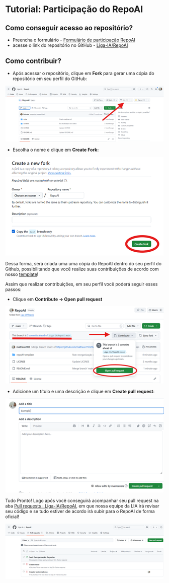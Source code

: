 # Tutorial: Participação do RepoAI

## Como conseguir acesso ao repositório?

- Preencha o formulário - [Formulário de participação RepoAI](https://docs.google.com/forms/d/1hncyEsmRBqeYctbW2eGtkHaUFTZhZSvo8pAAXShCxz4/viewform?pli=1&edit_requested=true&edit_requested=true)
- acesse o link do repositório no GitHub - [Liga-IA/RepoAI](https://github.com/Liga-IA/RepoAI)

## Como contribuir?

- Após acessar o repositório, clique em **Fork** para gerar uma cópia do repositório em seu perfil do GitHub:

![fork_button](./base_assets/image.png)

- Escolha o nome e clique em **Create Fork:**

![create_fork](./base_assets/image1.png)

Dessa forma, será criada uma uma cópia do RepoAI dentro do seu perfil do Github, possibilitando que você realize suas contribuições de acordo com nosso [template](https://github.com/Liga-IA/RepoAI/tree/main/repoAI-template)!

Assim que realizar contribuições, em seu perfil você poderá seguir esses passos:

- Clique em **Contribute → Open pull request**

![open_pull](./base_assets/image2.png)

- Adicione um título e uma descrição e clique em **Create pull request**:

![create_pull](./base_assets/image3.png)

Tudo Pronto! Logo após você conseguirá acompanhar seu pull request na aba [Pull requests · Liga-IA/RepoAI](https://github.com/Liga-IA/RepoAI/pulls?q=), em que nossa equipe da LIA irá revisar seu código e se tudo estiver de acordo irá subir para o RepoAI de forma oficial!

![check_pull](./base_assets/image4.png)
